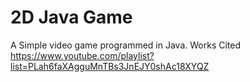 # 2D Java Game
A Simple video game programmed in Java.
Works Cited 
https://www.youtube.com/playlist?list=PLah6faXAgguMnTBs3JnEJY0shAc18XYQZ
